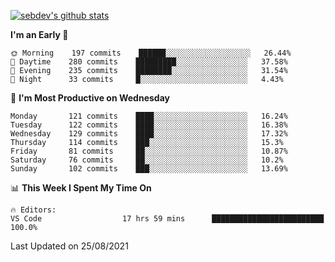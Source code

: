 [![sebdev's github stats](https://github-readme-stats.vercel.app/api?username=sebdeveloper6952&theme=vue-dark)](https://github.com/anuraghazra/github-readme-stats)
<!--START_SECTION:waka-->
**I'm an Early 🐤** 

```text
🌞 Morning    197 commits    ██████░░░░░░░░░░░░░░░░░░░   26.44% 
🌆 Daytime    280 commits    █████████░░░░░░░░░░░░░░░░   37.58% 
🌃 Evening    235 commits    ████████░░░░░░░░░░░░░░░░░   31.54% 
🌙 Night      33 commits     █░░░░░░░░░░░░░░░░░░░░░░░░   4.43%

```
📅 **I'm Most Productive on Wednesday** 

```text
Monday       121 commits    ████░░░░░░░░░░░░░░░░░░░░░   16.24% 
Tuesday      122 commits    ████░░░░░░░░░░░░░░░░░░░░░   16.38% 
Wednesday    129 commits    ████░░░░░░░░░░░░░░░░░░░░░   17.32% 
Thursday     114 commits    ███░░░░░░░░░░░░░░░░░░░░░░   15.3% 
Friday       81 commits     ██░░░░░░░░░░░░░░░░░░░░░░░   10.87% 
Saturday     76 commits     ██░░░░░░░░░░░░░░░░░░░░░░░   10.2% 
Sunday       102 commits    ███░░░░░░░░░░░░░░░░░░░░░░   13.69%

```


📊 **This Week I Spent My Time On** 

```text
🔥 Editors: 
VS Code                  17 hrs 59 mins      █████████████████████████   100.0%

```


 Last Updated on 25/08/2021
<!--END_SECTION:waka-->
